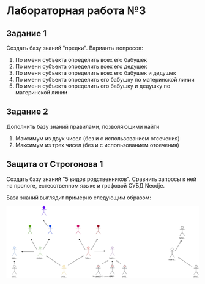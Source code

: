 # Лабораторная работа №3

## Задание 1

Создать базу знаний "предки". Варианты вопросов:

1. По имени субъекта определить всех его бабушек
2. По имени субъекта определить всех его дедушек
3. По имени субъекта определить всех его бабушек и дедушек
4. По имени субъекта определить его бабушку по материнской линии
5. По имени субъекта определить его бабушку и дедушку по материнской линии

## Задание 2

Дополнить базу знаний правилами, позволяющими найти

1. Максимум из двух чисел (без и с использованием отсечения)
2. Максимум из трех чисел (без и с использованием отсечения)

## Защита от Строгонова 1

Создать базу знаний "5 видов родственников". Сравнить запросы к ней на прологе, естесственном языке и графовой СУБД Neodje.

База знаний выглядит примерно следующим образом:

<img src="img/falp_lab_03.svg">

